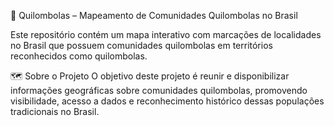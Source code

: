 📍 Quilombolas – Mapeamento de Comunidades Quilombolas no Brasil

Este repositório contém um mapa interativo com marcações de localidades no Brasil que possuem comunidades quilombolas em territórios reconhecidos como quilombolas.

🗺️ Sobre o Projeto
O objetivo deste projeto é reunir e disponibilizar informações geográficas sobre comunidades quilombolas, promovendo visibilidade, acesso a dados e reconhecimento histórico dessas populações tradicionais no Brasil.

